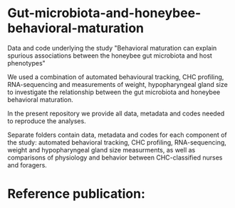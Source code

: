 # Gut-microbiota-and-honeybee-behavioral-maturation
Data and code underlying the study "Behavioral maturation can explain spurious associations between the honeybee gut microbiota and host phenotypes"

We used a combination of automated behavioural tracking, CHC profiling, RNA-sequencing and measurements of weight, hypopharyngeal gland size to investigate the relationship between the gut microbiota and honeybee behavioral maturation. <br />

In the present repository we provide all data, metadata and codes needed to reproduce the analyses. 

Separate folders contain data, metadata and codes for each component of the study: automated behavioral tracking, CHC profiling, RNA-sequencing, weight and hypopharyngeal gland size measurments, as well as comparisons of physiology and behavior between CHC-classified nurses and foragers.

# Reference publication:
